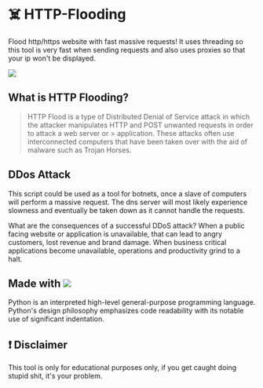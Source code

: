 # ☠️ HTTP-Flooding
Flood http/https website with fast massive requests!
It uses threading so this tool is very fast when sending requests and also uses proxies so that your ip won't
be displayed.

<img src="https://blog.radware.com/wp-content/uploads/2017/05/dns-flood-attack-illustration.jpg">

## What is HTTP Flooding?
> HTTP Flood is a type of Distributed Denial of Service attack in which the attacker manipulates HTTP and POST unwanted requests in order to attack a web server or > application. These attacks often use interconnected computers that have been taken over with the aid of malware such as Trojan Horses.

## DDos Attack
<p>
This script could be used as a tool for botnets, once a slave of computers will perform a massive request. The dns server will most likely experience
slowness and eventually be taken down as it cannot handle the requests.
  
  </hr>
  
 What are the consequences of a successful DDoS attack? When a public facing website or application is unavailable, that can lead to angry customers, lost revenue and brand damage. When business critical applications become unavailable, operations and productivity grind to a halt.
 </p>


## Made with <img src="https://camo.githubusercontent.com/24303cd2424a9a9c092cb6f3108ae66c45d827c3bb8cac57c93c1831c058e43f/68747470733a2f2f696d672e69636f6e73382e636f6d2f636f6c6f722f34382f3030303030302f707974686f6e2e706e67">
<p>
Python is an interpreted high-level general-purpose programming language. Python's design philosophy emphasizes code readability with its notable use of significant indentation.
  </p>

## ❗ Disclaimer
This tool is only for educational purposes only, if you get caught doing stupid shit, it's your problem.
